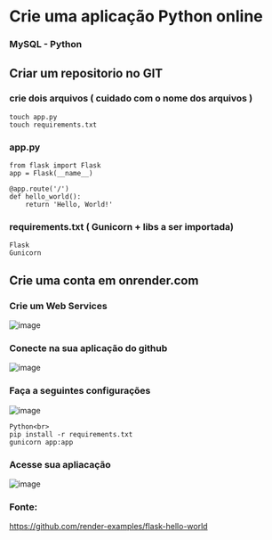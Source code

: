 # Crie uma aplicação Python online
### MySQL - Python

## Criar um repositorio no GIT

### crie dois arquivos ( cuidado com o nome dos arquivos )
```
touch app.py 
touch requirements.txt
```

### app.py
```
from flask import Flask
app = Flask(__name__)

@app.route('/')
def hello_world():
    return 'Hello, World!'
```

### requirements.txt ( Gunicorn + libs a ser importada)
```
Flask
Gunicorn
```

## Crie uma conta em onrender.com
### Crie um Web Services
![image](https://github.com/user-attachments/assets/260ff45f-4429-4ff0-bf6b-fb0259725577)




### Conecte na sua aplicação do github
![image](https://github.com/user-attachments/assets/eebbd76e-39d3-44b9-bbcf-9b6bff972eed)





### Faça a seguintes configurações

![image](https://github.com/user-attachments/assets/dd386fbe-fe85-424b-8671-f2335fca809e)

```
Python<br>
pip install -r requirements.txt
gunicorn app:app
```

### Acesse sua apliacação

![image](https://github.com/user-attachments/assets/fe5f616e-b29a-435b-958e-503380554a27)



### Fonte:

https://github.com/render-examples/flask-hello-world
